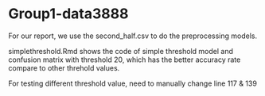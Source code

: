 # Group1-data3888



For our report, we use the second_half.csv to do the preprocessing models. 

simplethreshold.Rmd shows the code of simple threshold model and confusion matrix with threshold 20, 
which has the better accuracy rate compare to other threhold values.

For testing different threshold value, need to manually change line 117 & 139
